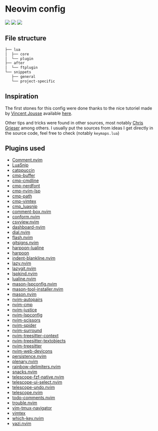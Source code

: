# Neovim config

<a href="https://dotfyle.com/LeoGuillon/dotfiles-nvim"><img src="https://dotfyle.com/LeoGuillon/dotfiles-nvim/badges/plugins?style=flat" /></a>
<a href="https://dotfyle.com/LeoGuillon/dotfiles-nvim"><img src="https://dotfyle.com/LeoGuillon/dotfiles-nvim/badges/leaderkey?style=flat" /></a>
<a href="https://dotfyle.com/LeoGuillon/dotfiles-nvim"><img src="https://dotfyle.com/LeoGuillon/dotfiles-nvim/badges/plugin-manager?style=flat" /></a>

<!-- TODO: insert dashboard, file showcase-->

## File structure

```bash
├── lua
│  ├── core
│  └── plugin
├── after
│  └── ftplugin
└── snippets
   ├── general
   └── project-specific
```

## Inspiration

The first stones for this config were done thanks to the nice tutoriel made by [Vincent Jousse](https://github.com/vjousse) available [here](https://vincent.jousse.org/blog/fr/tech/configurer-neovim-comme-ide-a-partir-de-zero-tutoriel-guide/).

Other tips and tricks were found in other sources, most notably [Chris Grieser](https://github.com/chrisgrieser) among others. I usually put the sources from ideas I get directly in the source code, feel free to check (notably `keymaps.lua`)

## Plugins used

- [Comment.nvim](https://github.com/numToStr/Comment.nvim.git)
- [LuaSnip](https://github.com/L3mon4d3/LuaSnip.git)
- [catppuccin](https://github.com/catppuccin/nvim.git)
- [cmp-buffer](https://github.com/hrsh7th/cmp-buffer.git)
- [cmp-cmdline](https://github.com/hrsh7th/cmp-cmdline.git)
- [cmp-nerdfont](https://github.com/chrisgrieser/cmp-nerdfont.git)
- [cmp-nvim-lsp](https://github.com/hrsh7th/cmp-nvim-lsp.git)
- [cmp-path](https://github.com/hrsh7th/cmp-path.git)
- [cmp-vimtex](https://github.com/micangl/cmp-vimtex.git)
- [cmp_luasnip](https://github.com/saadparwaiz1/cmp_luasnip.git)
- [comment-box.nvim](https://github.com/LudoPinelli/comment-box.nvim.git)
- [conform.nvim](https://github.com/stevearc/conform.nvim.git)
- [csvview.nvim](https://github.com/hat0uma/csvview.nvim.git)
- [dashboard-nvim](https://github.com/nvimdev/dashboard-nvim.git)
- [dial.nvim](https://github.com/monaqa/dial.nvim.git)
- [flash.nvim](https://github.com/folke/flash.nvim.git)
- [gitsigns.nvim](https://github.com/lewis6991/gitsigns.nvim.git)
- [harpoon-lualine](https://github.com/letieu/harpoon-lualine.git)
- [harpoon](https://github.com/ThePrimeagen/harpoon.git)
- [indent-blankline.nvim](https://github.com/lukas-reineke/indent-blankline.nvim.git)
- [lazy.nvim](https://github.com/folke/lazy.nvim.git)
- [lazygit.nvim](https://github.com/kdheepak/lazygit.nvim.git)
- [lspkind.nvim](https://github.com/onsails/lspkind.nvim.git)
- [lualine.nvim](https://github.com/nvim-lualine/lualine.nvim.git)
- [mason-lspconfig.nvim](https://github.com/mason-org/mason-lspconfig.nvim.git)
- [mason-tool-installer.nvim](https://github.com/WhoIsSethDaniel/mason-tool-installer.nvim.git)
- [mason.nvim](https://github.com/mason-org/mason.nvim.git)
- [nvim-autopairs](https://github.com/windwp/nvim-autopairs.git)
- [nvim-cmp](https://github.com/hrsh7th/nvim-cmp.git)
- [nvim-justice](https://github.com/chrisgrieser/nvim-justice.git)
- [nvim-lspconfig](https://github.com/neovim/nvim-lspconfig.git)
- [nvim-scissors](https://github.com/chrisgrieser/nvim-scissors.git)
- [nvim-spider](https://github.com/chrisgrieser/nvim-spider.git)
- [nvim-surround](https://github.com/kylechui/nvim-surround.git)
- [nvim-treesitter-context](https://github.com/nvim-treesitter/nvim-treesitter-context.git)
- [nvim-treesitter-textobjects](https://github.com/nvim-treesitter/nvim-treesitter-textobjects.git)
- [nvim-treesitter](https://github.com/nvim-treesitter/nvim-treesitter.git)
- [nvim-web-devicons](https://github.com/nvim-tree/nvim-web-devicons.git)
- [persistence.nvim](https://github.com/folke/persistence.nvim.git)
- [plenary.nvim](https://github.com/nvim-lua/plenary.nvim.git)
- [rainbow-delimiters.nvim](https://github.com/hiphish/rainbow-delimiters.nvim.git)
- [snacks.nvim](https://github.com/folke/snacks.nvim.git)
- [telescope-fzf-native.nvim](https://github.com/nvim-telescope/telescope-fzf-native.nvim.git)
- [telescope-ui-select.nvim](https://github.com/nvim-telescope/telescope-ui-select.nvim.git)
- [telescope-undo.nvim](https://github.com/debugloop/telescope-undo.nvim.git)
- [telescope.nvim](https://github.com/nvim-telescope/telescope.nvim.git)
- [todo-comments.nvim](https://github.com/folke/todo-comments.nvim.git)
- [trouble.nvim](https://github.com/folke/trouble.nvim.git)
- [vim-tmux-navigator](https://github.com/christoomey/vim-tmux-navigator.git)
- [vimtex](https://github.com/lervag/vimtex.git)
- [which-key.nvim](https://github.com/folke/which-key.nvim.git)
- [yazi.nvim](https://github.com/mikavilpas/yazi.nvim.git)
